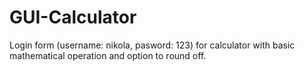 # GUI-Calculator
Login form (username: nikola, pasword: 123) for calculator with basic mathematical operation and option to round off.
